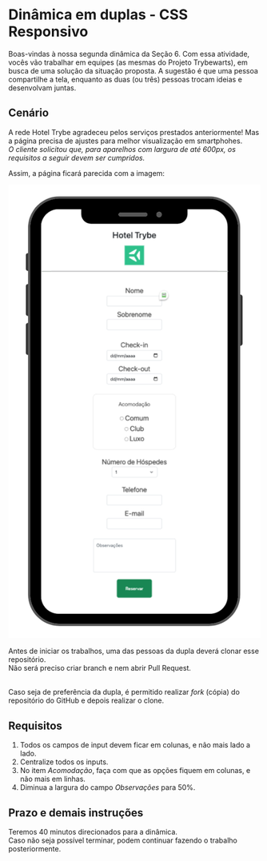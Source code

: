 # Dinâmica em duplas - CSS Responsivo

Boas-vindas à nossa segunda dinâmica da Seção 6. Com essa atividade, vocês vão trabalhar em equipes (as mesmas do Projeto Trybewarts), em busca de uma solução da situação proposta. A sugestão é que uma pessoa compartilhe a tela, enquanto as duas (ou três) pessoas trocam ideias e desenvolvam juntas.

## Cenário

A rede Hotel Trybe agradeceu pelos serviços prestados anteriormente! Mas a página precisa de ajustes para melhor visualização em smartphohes.<br>
*O cliente solicitou que, para aparelhos com largura de até 600px, os requisitos a seguir devem ser cumpridos.*

Assim, a página ficará parecida com a imagem:

![](responsivo.png)

Antes de iniciar os trabalhos, uma das pessoas da dupla deverá clonar esse repositório.<br>
Não será preciso criar branch e nem abrir Pull Request.<br><br>

Caso seja de preferência da dupla, é permitido realizar _fork_ (cópia) do repositório do GitHub e depois realizar o clone.<br>

## Requisitos

1. Todos os campos de input devem ficar em colunas, e não mais lado a lado.
2. Centralize todos os inputs.
3. No item _Acomodação_, faça com que as opções fiquem em colunas, e não mais em linhas.
4. Diminua a largura do campo _Observações_ para 50%.

## Prazo e demais instruções

Teremos 40 minutos direcionados para a dinâmica.<br>
Caso não seja possível terminar, podem continuar fazendo o trabalho posteriormente.<br>
